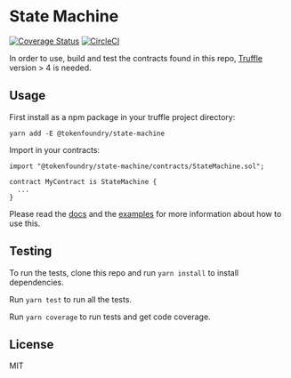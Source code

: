 # State Machine

[![Coverage Status](https://coveralls.io/repos/github/tokenfoundry/state-machine/badge.svg?branch=master)](https://coveralls.io/github/tokenfoundry/state-machine?branch=master)
[![CircleCI](https://circleci.com/gh/tokenfoundry/state-machine.svg?style=shield)](https://circleci.com/gh/tokenfoundry/state-machine)

In order to use, build and test the contracts found in this repo, [Truffle](truffleframework.com) version > 4 is needed.

## Usage

First install as a npm package in your truffle project directory:
```
yarn add -E @tokenfoundry/state-machine
```

Import in your contracts:
```
import "@tokenfoundry/state-machine/contracts/StateMachine.sol";

contract MyContract is StateMachine {
  ...
}
```

Please read the [docs](./docs/StateMachine.md) and the [examples](./contracts/examples/) for more information about how to use this.


## Testing

To run the tests, clone this repo and run `yarn install` to install dependencies.

Run `yarn test` to run all the tests.

Run `yarn coverage` to run tests and get code coverage.

## License

MIT
